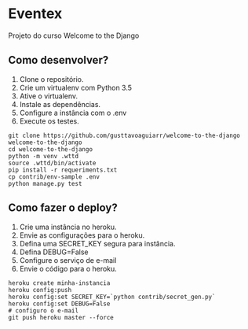 # Eventex 

Projeto do curso Welcome to the Django

## Como desenvolver?

1. Clone o repositório.
2. Crie um virtualenv com Python 3.5
3. Ative o virtualenv.
4. Instale as dependências.
5. Configure a instância com o .env
6. Execute os testes.

```console
git clone https://github.com/gusttavoaguiarr/welcome-to-the-django welcome-to-the-django
cd welcome-to-the-django
python -m venv .wttd
source .wttd/bin/activate
pip install -r requeriments.txt
cp contrib/env-sample .env
python manage.py test
```

## Como fazer o deploy?

1. Crie uma instância no heroku.
2. Envie as configurações para o heroku.
3. Defina uma SECRET_KEY segura para instância.
4. Defina DEBUG=False
5. Configure o serviço de e-mail
6. Envie o código para o heroku.

```console
heroku create minha-instancia
heroku config:push
heroku config:set SECRET_KEY=`python contrib/secret_gen.py`
heroku config:set DEBUG=False
# configuro o e-mail
git push heroku master --force
```
